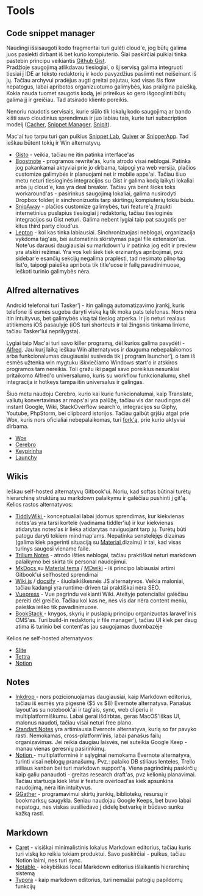 # Tools

## Code snippet manager

Naudingi išsisaugoti kodo fragmentai turi gulėti cloud'e, jog būtų galima juos pasiekti dirbant iš bet kurio kompiuterio. Šiai paskirčiai puikiai tinka pastebin principu veikiantis [Github Gist](https://gist.github.com/).   
Pradžioje saugojimą atlikdavau tiesiogiai, o šį servisą galima integruoti tiesiai į IDE ar teksto redaktorių ir kodo pavyzdžius pasiimti net neišeinant iš jų. Tačiau archyvui pradėjus augti greitai pajutau, kad visas šis flow nepatogus, labai apribotos organizuotumo galimybės, kas prailgina paiešką. Kokia nauda tuomet saugotis kodą, jei prireikus ko gero išgooglinti būtų galima jį ir greičiau. Tad atsirado kliento poreikis.

Nenoriu naudotis servisais, kurie siūlo tik lokalų kodo saugojimą ar bando kišti savo cloudinius sprendimus ir juo labiau tais, kurie turi subscription modelį \([Cacher](https://www.cacher.io/), [Snippet Manager](https://snippetmanager.io/), [Snipit](https://snipit.io/)\).

Mac'ai tuo tarpu turi gan puikius [Snippet Lab](https://www.renfei.org/snippets-lab/), [Quiver](http://happenapps.com/#quiver) ar [SnipperApp](https://snipper.app/). Tad ieškau būtent tokių ir Win alternatyvų. 

* [Gisto](https://www.gistoapp.com/) - veikia, tačiau ne itin patinka interface'as
* [Boostnote](https://boostnote.io/) - programos rewrite'as, kuris atrodo visai neblogai. Patinka jog pakankamai aktyviai prie jo dirbama, taipogi yra web versija, plačios customize galimybės ir planuojami net ir mobile apps'ai. Tačiau šiuo metu neturi tiesioginės integracijos su Gist ir galima kodą laikyti lokaliai arba jų cloud'e, kas yra deal breaker. Tačiau yra bent šioks toks workaround'as - pasirinkus saugojimą lokaliai, galima nusirodyti Dropbox folderį ir sinchronizuotis tarp skirtingų kompiuterių tokiu būdu.
* [SnipAway](https://snipaway.futureglobe.de/) - plačios customize galimybės, turi feature'ą įtraukti internetinius puslapius tiesiogiai į redaktorių, tačiau tiesioginės integracijos su Gist neturi. Galima nebent lygiai taip pat saugotis per kitus third party cloud'us.
* [Lepton](https://hackjutsu.com/Lepton/) - kol kas tinka labiausiai. Sinchronizuojasi neblogai, organizacija vykdoma tag'ais, bei automatinis skirstymas pagal file extension'us. Note'us darausi daugiausiai su markdown'u ir patinka jog edit ir preview yra atskiri režimai. Yra vos keli šiek tiek erzinantys apribojimai, pvz sidebar'e esančių sekcijų negalima praplėsti, tad nesimato pilno tag list'o, taipogi paieška apribota tik title'uose ir failų pavadinimuose, ieškoti turinio galimybės nėra.

## Alfred alternatives

Android telefonai turi Tasker'į - itin galingą automatizavimo įrankį, kuris telefone iš esmės sugeba daryti viską ką tik moka pats telefonas. Nors nėra itin intuityvus, bet galimybės visą tai tiesiog atperka. Ir jis neturi realaus atitikmens iOS pasaulyje \(iOS turi shortcuts ir tai žingsnis tinkama linkme, tačiau Tasker'iui neprilygsta\). 

Lygiai taip Mac'ai turi savo killer programą, dėl kurios galima pavydėti - [Alfred](https://www.alfredapp.com/). Jau kurį laiką ieškau Win alternatyvos ir dauguma nebepalaikomos arba funkcionalumas daugiausiai susiveda tik į program launcher'į, o tam iš esmės užtenka win mygtuku iškviečiamo Windows start'o ir atskiros programos tam nereikia. Toli gražu iki pagal savo poreikius nesunkiai pritaikomo Alfred'o universalumo, kuris su workflow funkcionalumu, shell integracija ir hotkeys tampa itin universalus ir galingas. 

Šiuo metu naudoju Cerebro, kurio kai kurie funkcionalumai, kaip Translate, valiutų konvertavimas ar maps'ai yra palūžę, tačiau vis dar naudingas dėl instant Google, Wiki, StackOverflow search'o, integracijos su Giphy, Youtube, PhpStorm, bei clipboard istorijos. Tačiau galbūt grįšiu atgal prie Wox, kuris nors oficialiai nebepalaikomas, turi [fork'ą](https://github.com/jjw24/Wox/releases), prie kurio aktyviai dirbama.

* [Wox](http://www.wox.one/)
* [Cerebro](https://cerebroapp.com/)
* [Keypirinha](https://keypirinha.com/)
* [Launchy](http://www.launchy.net/)

## Wikis

Ieškau self-hosted alternatyvų Gitbook'ui. Noriu, kad softas būtinai turėtų hierarchinę struktūrą su markdown palaikymu ir galėčiau pushinti į git'ą. Kelios rastos alternatyvos:

* [TiddlyWiki ](https://tiddlywiki.com/)- konceptualiai labai įdomus sprendimas, kur kiekvienas notes'as yra tarsi kortelė \(vadinama tiddler'iu\) ir kur kiekvienas atidarytas notes'as ir lieka atidarytas naviguojant tarp jų. Turėtų būti patogu daryti tokiem mindmap'ams. Nepatinka senstelėjęs dizainas \(galima kiek pagerinti situaciją su [Material ](http://demo.santosa.family/)dizainu\) ir tai, kad visas turinys saugosi viename faile.
* [Trilium Notes](https://github.com/zadam/trilium) - atrodo išties neblogai, tačiau praktiškai neturi markdown palaikymo bei skirta tik personal naudojimui.
* [MkDocs ](https://www.mkdocs.org/#mkdocs)su [Material tema](https://squidfunk.github.io/mkdocs-material/) / [MDwiki](http://dynalon.github.io/mdwiki/#!index.md) - iš principo labiausiai artimi Gitbook'ui selfhosted sprendimai
* [Wiki.js](https://wiki.js.org/) / [docsify](https://docsify.js.org/#/?id=docsify) - šiuolaikiškesnės JS alternatyvos. Veikia maloniai, tačiau kadangi yra runtime-driven tai praktiškai nėra SEO.
* [Vuepress](https://vuepress.vuejs.org/) - Vue pagrindu veikianti Wiki. Ateityje potencialiai galėčiau pereiti dėl greičio. Tačiau kol kas ne, nes vis dar nėra content meniu, paieška ieško tik pavadinimuose.
* [BookStack ](https://www.bookstackapp.com)- knygos, skyrių ir puslapių principu organizuotas laravel'inis CMS'as. Turi build-in redaktorių ir file manager'į, tačiau UI kiek per daug atima iš turinio bei content'as jau saugojamas duombazėje

Kelios ne self-hosted alternatyvos:

* [Slite](https://slite.com/features)
* [Tettra](https://tettra.co/)
* [Notion](https://notion.so)

## Notes

* [Inkdrop ](https://inkdrop.app/)- nors pozicionuojamas daugiausiai, kaip Markdown editorius, tačiau iš esmės yra pigesnė \($5 vs $8\) Evernote alternatyva. Panašus layout'as su notebook'ai ir tag'ais, sync, web cliperiu ir multiplatformiškumu. Labai gerai išdirbtas, geras MacOS'iškas UI, malonus naudoti, tačiau visai neturi free plano.
* [Standart Notes](https://standardnotes.org/) yra artimiausia Evernote alternatyva, kurią so far pavyko rasti. Nemokamas, cross-platform'inis, labai panašus failų organizavimas. Jei reikia daugiau laisvės, nei suteikia Google Keep - manau vienas geresnių pasirinkimų.
* [Notion ](https://www.notion.so)- multiplatforminė ir sąlyginai nemokama Evernote alternatyva, turinti visai neblogų pranašumų. Pvz.: palaiko DB stiliaus lenteles, Trello stiliaus kanban bei turi markdown support'ą. Viena pagrindinių paskirčių kaip galiu panaudoti - greitas research draft'as, pvz kelionių planavimai. Tačiau startuoja kiek lėtai ir feature overload'as kiek apsunkina naudojimą, nėra itin intuityvus. 
* [GGather](https://ggather.com/all) - programavimui skirtų įrankių, bibliotekų, resursų ir bookmarksų saugykla. Seniau naudojau Google Keeps, bet buvo labai nepatogu, nes viskas susiliedavo į didelę betvarkę ir būdavo sunku kažką rasti.

## Markdown

* [Caret](https://caret.io/) - visiškai minimalistinis lokalus Markdown editorius, tačiau kuris turi viską ko reikia tokiam produktui. Savo paskirčiai - puikus, tačiau Notion laimi, nes turi sync.
* [Notable ](https://github.com/notable/notable)- kokybiškas local Markdown editorius išlaikantis hierarchinę sistemą
* [Typora](https://typora.io/) - kaip markdown editorius, turi nemažai patogių papildomų funkcijų



